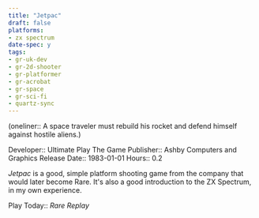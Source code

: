 ```yaml
---
title: "Jetpac"
draft: false
platforms:
- zx spectrum
date-spec: y
tags:
- gr-uk-dev
- gr-2d-shooter 
- gr-platformer
- gr-acrobat
- gr-space
- gr-sci-fi
- quartz-sync
---
```


(oneliner:: A space traveler must rebuild his rocket and defend himself against hostile aliens.)

Developer:: Ultimate Play The Game
Publisher:: Ashby Computers and Graphics
Release Date:: 1983-01-01
Hours:: 0.2

*Jetpac* is a good, simple platform shooting game from the company that would later become Rare. It's also a good introduction to the ZX Spectrum, in my own experience.

Play Today:: *Rare Replay*